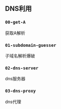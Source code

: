 ## DNS利用

### `00-get-A`
获取A解析

### `01-subdomain-guesser`
子域名解析爆破

### `02-dns-server`
dns服务器

### `03-dns-proxy`
dns代理